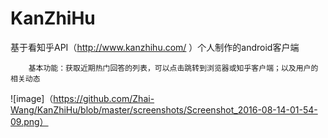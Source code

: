 # KanZhiHu
基于看知乎API（http://www.kanzhihu.com/ ）个人制作的android客户端
        
        基本功能：获取近期热门回答的列表，可以点击跳转到浏览器或知乎客户端；以及用户的相关动态
        
![image]（https://github.com/Zhai-Wang/KanZhiHu/blob/master/screenshots/Screenshot_2016-08-14-01-54-09.png）
    

